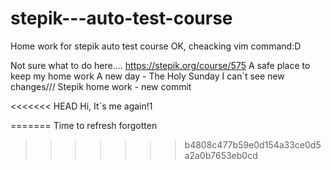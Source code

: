 # stepik---auto-test-course
Home work for stepik auto test course
OK, cheacking vim command:D

Not sure what to do here....
https://stepik.org/course/575
A safe place to keep my home work
A new day - The Holy Sunday
I can`t see new changes///
Stepik home work - new commit

<<<<<<< HEAD
Hi, It`s me again\!1

=======
Time to refresh forgotten
>>>>>>> b4808c477b59e0d154a33ce0d5a2a0b7653eb0cd
